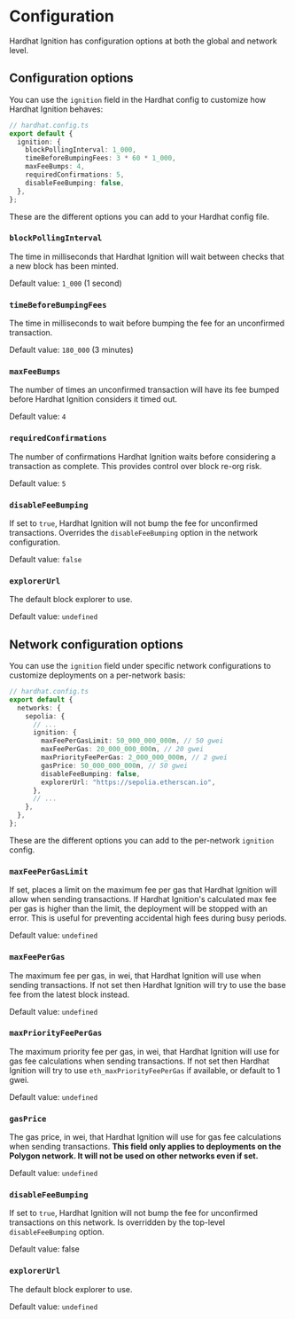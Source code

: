 # Configuration

Hardhat Ignition has configuration options at both the global and network level.

## Configuration options

You can use the `ignition` field in the Hardhat config to customize how Hardhat Ignition behaves:

```typescript
// hardhat.config.ts
export default {
  ignition: {
    blockPollingInterval: 1_000,
    timeBeforeBumpingFees: 3 * 60 * 1_000,
    maxFeeBumps: 4,
    requiredConfirmations: 5,
    disableFeeBumping: false,
  },
};
```

These are the different options you can add to your Hardhat config file.

### `blockPollingInterval`

The time in milliseconds that Hardhat Ignition will wait between checks that a new block has been minted.

Default value: `1_000` (1 second)

### `timeBeforeBumpingFees`

The time in milliseconds to wait before bumping the fee for an unconfirmed transaction.

Default value: `180_000` (3 minutes)

### `maxFeeBumps`

The number of times an unconfirmed transaction will have its fee bumped before Hardhat Ignition considers it timed out.

Default value: `4`

### `requiredConfirmations`

The number of confirmations Hardhat Ignition waits before considering a transaction as complete. This provides control over block re-org risk.

Default value: `5`

### `disableFeeBumping`

If set to `true`, Hardhat Ignition will not bump the fee for unconfirmed transactions. Overrides the `disableFeeBumping` option in the network configuration.

Default value: `false`

### `explorerUrl`

The default block explorer to use.

Default value: `undefined`

## Network configuration options

You can use the `ignition` field under specific network configurations to customize deployments on a per-network basis:

```typescript
// hardhat.config.ts
export default {
  networks: {
    sepolia: {
      // ...
      ignition: {
        maxFeePerGasLimit: 50_000_000_000n, // 50 gwei
        maxFeePerGas: 20_000_000_000n, // 20 gwei
        maxPriorityFeePerGas: 2_000_000_000n, // 2 gwei
        gasPrice: 50_000_000_000n, // 50 gwei
        disableFeeBumping: false,
        explorerUrl: "https://sepolia.etherscan.io",
      },
      // ...
    },
  },
};
```

These are the different options you can add to the per-network `ignition` config.

### `maxFeePerGasLimit`

If set, places a limit on the maximum fee per gas that Hardhat Ignition will allow when sending transactions. If Hardhat Ignition's calculated max fee per gas is higher than the limit, the deployment will be stopped with an error. This is useful for preventing accidental high fees during busy periods.

Default value: `undefined`

### `maxFeePerGas`

The maximum fee per gas, in wei, that Hardhat Ignition will use when sending transactions. If not set then Hardhat Ignition will try to use the base fee from the latest block instead.

Default value: `undefined`

### `maxPriorityFeePerGas`

The maximum priority fee per gas, in wei, that Hardhat Ignition will use for gas fee calculations when sending transactions. If not set then Hardhat Ignition will try to use `eth_maxPriorityFeePerGas` if available, or default to 1 gwei.

Default value: `undefined`

### `gasPrice`

The gas price, in wei, that Hardhat Ignition will use for gas fee calculations when sending transactions. **This field only applies to deployments on the Polygon network. It will not be used on other networks even if set.**

Default value: `undefined`

### `disableFeeBumping`

If set to `true`, Hardhat Ignition will not bump the fee for unconfirmed transactions on this network. Is overridden by the top-level `disableFeeBumping` option.

Default value: false

### `explorerUrl`

The default block explorer to use.

Default value: `undefined`
